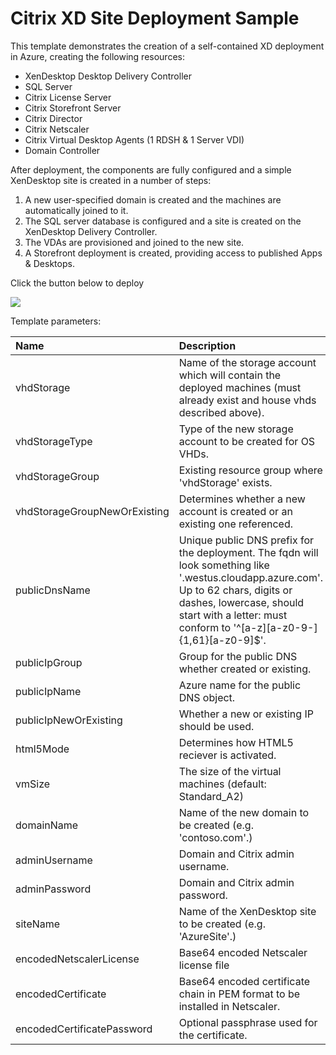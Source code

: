 # Citrix XD Site Deployment Sample

This template demonstrates the creation of a self-contained XD deployment in Azure, creating the following resources:

* XenDesktop Desktop Delivery Controller
* SQL Server
* Citrix License Server
* Citrix Storefront Server
* Citrix Director
* Citrix Netscaler
* Citrix Virtual Desktop Agents (1 RDSH & 1 Server VDI)
* Domain Controller

After deployment, the components are fully configured and a simple XenDesktop site is created in a number of steps:

1. A new user-specified domain is created and the machines are automatically joined to it.
2. The SQL server database is configured and a site is created on the XenDesktop Delivery Controller.
3. The VDAs are provisioned and joined to the new site.
4. A Storefront deployment is created, providing access to published Apps & Desktops.

Click the button below to deploy

<a href="https://portal.azure.com/#create/Microsoft.Template/uri/https%3A%2F%2Fraw.githubusercontent.com%2Falexstoddard%2Fazure-quickstart-templates%2Fmaster%2Fcitrix-xd-site-basic%2FmainTemplate.json" target="_blank">
    <img src="http://azuredeploy.net/deploybutton.png"/>
</a>

Template parameters:

| Name   | Description    |
|:--- |:---|
| vhdStorage | Name of the storage account which will contain the deployed machines (must already exist and house vhds described above). |
| vhdStorageType | Type of the new storage account to be created for OS VHDs. |
| vhdStorageGroup | Existing resource group where 'vhdStorage' exists. |
| vhdStorageGroupNewOrExisting | Determines whether a new account is created or an existing one referenced. |
| publicDnsName | Unique public DNS prefix for the deployment. The fqdn will look something like '<dnsname>.westus.cloudapp.azure.com'. Up to 62 chars, digits or dashes, lowercase, should start with a letter: must conform to '^[a-z][a-z0-9-]{1,61}[a-z0-9]$'. |
| publicIpGroup | Group for the public DNS whether created or existing. |
| publicIpName | Azure name for the public DNS object. |
| publicIpNewOrExisting | Whether a new or existing IP should be used. |
| html5Mode | Determines how HTML5 reciever is activated. |
| vmSize | The size of the virtual machines (default: Standard_A2) |
| domainName | Name of the new domain to be created (e.g. 'contoso.com'.) |
| adminUsername | Domain and Citrix admin username. |
| adminPassword | Domain and Citrix admin password. |
| siteName | Name of the XenDesktop site to be created (e.g. 'AzureSite'.) |
| encodedNetscalerLicense | Base64 encoded Netscaler license file |
| encodedCertificate | Base64 encoded certificate chain in PEM format to be installed in Netscaler. |
| encodedCertificatePassword | Optional passphrase used for the certificate. |

